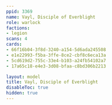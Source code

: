 ```yaml
---
ppid: 3369
name: Vayl, Disciple of Everblight
role: warlock
factions:
- legion
scans: 4
cards:
- 66f16b04-3f8d-3240-a154-5d6ada245508
- e1e22993-f5ba-3ffe-8ce2-cbf8c6eca13a
- 5cd619d2-755c-33e4-b103-a24fb54102a7
- 17a65c18-e4e3-3d08-bfaa-c8bd306b2213

layout: model
title: Vayl, Disciple of Everblight
disableToc: true
hidden: true
---
```

